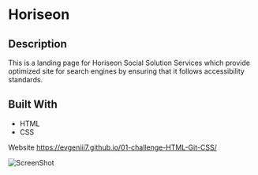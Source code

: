 # Horiseon

## Description

This is a landing page for Horiseon Social Solution Services which provide optimized site for search engines by ensuring that it follows accessibility standards.

## Built With

* HTML
* CSS

Website
https://evgeniii7.github.io/01-challenge-HTML-Git-CSS/


![ScreenShot](assets/images/SCRIN.imj.png)
